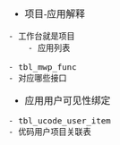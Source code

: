<span  style="font-family: Simsun,serif; font-size: 17px; ">

- 项目-应用解释

~~~
- 工作台就是项目
    - 应用列表
~~~

~~~
- tbl_mwp_func
- 对应哪些接口
~~~

- 应用用户可见性绑定

~~~
- tbl_ucode_user_item
- 优码用户项目关联表
~~~

</span>
